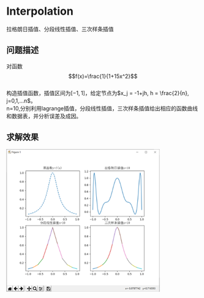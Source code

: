 # Interpolation
 拉格朗日插值、分段线性插值、三次样条插值

## 问题描述
对函数  
$$f(x)=\frac{1}{1+15x^2}$$  
构造插值函数，插值区间为$[-1,1]$，给定节点为$x_j = -1+jh, h = \frac{2}{n}, j=0,1,...n$。  
n=10,分别利用lagrange插值，分段线性插值，三次样条插值给出相应的函数曲线和数据表，并分析误差及成因。

## 求解效果
<img src="result/result.png" width = 400 />